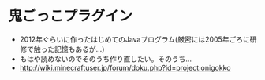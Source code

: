 # 鬼ごっこプラグイン
- 2012年ぐらいに作ったはじめてのJavaプログラム(厳密には2005年ごろに研修で触った記憶もあるが…)
- もはや読めないのでそのうち作り直したい。そのうち…
- http://wiki.minecraftuser.jp/forum/doku.php?id=project:onigokko